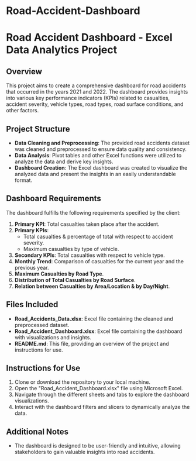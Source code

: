 # Road-Accident-Dashboard


# Road Accident Dashboard - Excel Data Analytics Project

## Overview
This project aims to create a comprehensive dashboard for road accidents that occurred in the years 2021 and 2022. The dashboard provides insights into various key performance indicators (KPIs) related to casualties, accident severity, vehicle types, road types, road surface conditions, and other factors.

## Project Structure
- **Data Cleaning and Preprocessing**: The provided road accidents dataset was cleaned and preprocessed to ensure data quality and consistency.
- **Data Analysis**: Pivot tables and other Excel functions were utilized to analyze the data and derive key insights.
- **Dashboard Creation**: The Excel dashboard was created to visualize the analyzed data and present the insights in an easily understandable format.

## Dashboard Requirements
The dashboard fulfills the following requirements specified by the client:

1. **Primary KPI**: Total casualties taken place after the accident.
2. **Primary KPIs**:
   - Total casualties & percentage of total with respect to accident severity.
   - Maximum casualties by type of vehicle.
3. **Secondary KPIs**: Total casualties with respect to vehicle type.
4. **Monthly Trend**: Comparison of casualties for the current year and the previous year.
5. **Maximum Casualties by Road Type**.
6. **Distribution of Total Casualties by Road Surface**.
7. **Relation between Casualties by Area/Location & by Day/Night**.

## Files Included
- **Road_Accidents_Data.xlsx**: Excel file containing the cleaned and preprocessed dataset.
- **Road_Accident_Dashboard.xlsx**: Excel file containing the dashboard with visualizations and insights.
- **README.md**: This file, providing an overview of the project and instructions for use.

## Instructions for Use
1. Clone or download the repository to your local machine.
2. Open the "Road_Accident_Dashboard.xlsx" file using Microsoft Excel.
3. Navigate through the different sheets and tabs to explore the dashboard visualizations.
4. Interact with the dashboard filters and slicers to dynamically analyze the data.

## Additional Notes
- The dashboard is designed to be user-friendly and intuitive, allowing stakeholders to gain valuable insights into road accidents.

